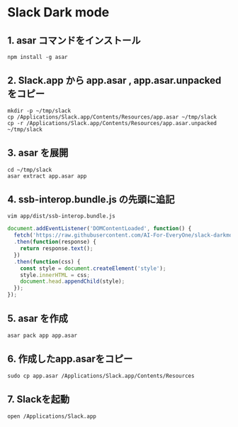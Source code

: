# Slack Dark mode
## 1. asar コマンドをインストール

```
npm install -g asar
```

## 2. Slack.app から app.asar , app.asar.unpacked をコピー


```
mkdir -p ~/tmp/slack
cp /Applications/Slack.app/Contents/Resources/app.asar ~/tmp/slack
cp -r /Applications/Slack.app/Contents/Resources/app.asar.unpacked ~/tmp/slack
```

## 3. asar を展開

```
cd ~/tmp/slack
asar extract app.asar app
```

## 4. ssb-interop.bundle.js の先頭に追記

```
vim app/dist/ssb-interop.bundle.js
```

```javascript
document.addEventListener('DOMContentLoaded', function() {    
  fetch('https://raw.githubusercontent.com/AI-For-EveryOne/slack-darkmode/master/darkmode.css')    
  .then(function(response) {
    return response.text();
  })
  .then(function(css) {
    const style = document.createElement('style'); 
    style.innerHTML = css;
    document.head.appendChild(style);
  });
});
```


## 5. asar を作成

```
asar pack app app.asar
```


## 6. 作成したapp.asarをコピー

```
sudo cp app.asar /Applications/Slack.app/Contents/Resources
```

## 7. Slackを起動

```
open /Applications/Slack.app
```